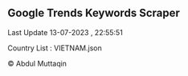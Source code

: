 

## Google Trends Keywords Scraper 
 
Last Update 13-07-2023 , 22:55:51

Country List :
VIETNAM.json



© Abdul Muttaqin 
